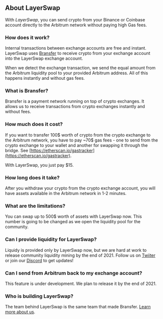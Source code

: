 ## About LayerSwap

With *LayerSwap*, you can send crypto from your Binance or Coinbase account directly to the Arbitrum network without paying high Gas fees.

### How does it work?
Internal transactions between exchange accounts are free and instant. LayerSwap uses [Bransfer](https://bransfer.io) to receive crypto from your exchange account into the LayerSwap exchange account. 

When we detect the exchange transaction, we send the equal amount from the Arbitrum liquidity pool to your provided Arbitrum address. All of this happens instantly and without gas fees.

### What is Bransfer?
Bransfer is a payment network running on top of crypto exchanges. It allows us to receive transactions from crypto exchanges instantly and without fees.

### How much does it cost?
If you want to transfer 100$ worth of crypto from the crypto exchange to the Arbitrum network, you have to pay ~70$ gas fees - one to send from the crypto exchange to your wallet and another for swapping it through the bridge. See [https://etherscan.io/gastracker](https://etherscan.io/gastracker).

With LayerSwap, you just pay $15.

### How long does it take?
After you withdraw your crypto from the crypto exchange account, you will have assets available in the Arbitrum network in 1-2 minutes.

### What are the limitations?
You can swap up to 500$ worth of assets with LayerSwap now. This number is going to be changed as we open the liquidity pool for the community.

### Can I provide liquidity for LayerSwap?
Liquidy is provided only by LayerSwap now, but we are hard at work to release community liquidity mining by the end of 2021. Follow us on [Twiiter](https://twitter.com/layerswap) or join our [Discord](https://discord.com/invite/KhwYN35sHy) to get updates!

### Can I send from Arbitrum back to my exchange account?
This feature is under development. We plan to release it by the end of 2021. 

### Who is building LayerSwap?
The team behind LayerSwap is the same team that made Bransfer. [Learn more about us](https://www.bransfer.io/about).

